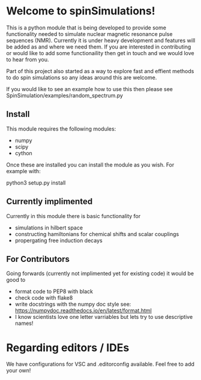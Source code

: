 
# Welcome to spinSimulations! 

This is a python module that is being developed to provide some functionality needed to simulate nuclear magnetic resonance pulse sequences (NMR). Currently it is under heavy development and features will be added as and where we need them. If you are interested in contributing or would like to add some functionaility then get in touch and we would love to hear from you. 

Part of this project also started as a way to explore fast and effient methods to do spin simulations so any ideas around this are welcome. 

If you would like to see an example how to use this then please see
SpinSimulation/examples/random_spectrum.py

## Install 

This module requires the following modules: 
- numpy 
- scipy 
- cython

Once these are installed you can install the module as you wish. For example with: 

python3 setup.py install

## Currently implimented

Currently in this module there is basic functionality for
- simulations in hilbert space 
- constructing hamiltonians for chemical shifts and scalar couplings 
- propergating free induction decays 

## For Contributors

Going forwards (currently not implimented yet for existing code) it would be good to 
- format code to PEP8 with black 
- check code with flake8 
- write docstrings with the numpy doc style see: https://numpydoc.readthedocs.io/en/latest/format.html
- I know scientists love one letter varriables but lets try to use descriptive names!

# Regarding editors / IDEs
We have configurations for VSC and .editorconfig available. Feel free to add your own!
